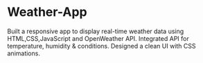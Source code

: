 # Weather-App
  Built a responsive app to display real-time weather data using HTML,CSS,JavaScript and OpenWeather API.
  Integrated API for temperature, humidity & conditions.
  Designed a clean UI with CSS animations.
